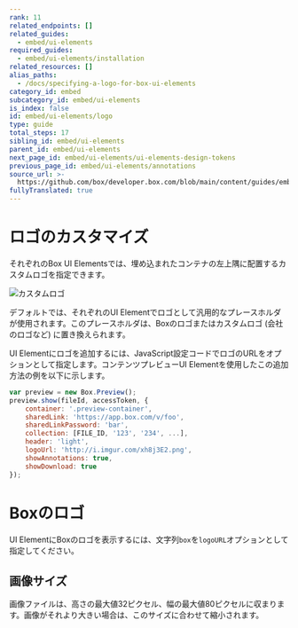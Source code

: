 ```yaml
---
rank: 11
related_endpoints: []
related_guides:
  - embed/ui-elements
required_guides:
  - embed/ui-elements/installation
related_resources: []
alias_paths:
  - /docs/specifying-a-logo-for-box-ui-elements
category_id: embed
subcategory_id: embed/ui-elements
is_index: false
id: embed/ui-elements/logo
type: guide
total_steps: 17
sibling_id: embed/ui-elements
parent_id: embed/ui-elements
next_page_id: embed/ui-elements/ui-elements-design-tokens
previous_page_id: embed/ui-elements/annotations
source_url: >-
  https://github.com/box/developer.box.com/blob/main/content/guides/embed/ui-elements/logo.md
fullyTranslated: true
---
```

# ロゴのカスタマイズ

それぞれのBox UI Elementsでは、埋め込まれたコンテナの左上隅に配置するカスタムロゴを指定できます。

<ImageFrame border>

![カスタムロゴ](./images/elements-logo.png)

</ImageFrame>

デフォルトでは、それぞれのUI Elementでロゴとして汎用的なプレースホルダが使用されます。このプレースホルダは、Boxのロゴまたはカスタムロゴ (会社のロゴなど) に置き換えられます。

UI Elementにロゴを追加するには、JavaScript設定コードでロゴのURLをオプションとして指定します。コンテンツプレビューUI Elementを使用したこの追加方法の例を以下に示します。

```js
var preview = new Box.Preview();
preview.show(fileId, accessToken, {
    container: '.preview-container',
    sharedLink: 'https://app.box.com/v/foo',
    sharedLinkPassword: 'bar',
    collection: [FILE_ID, '123', '234', ...],
    header: 'light',
    logoUrl: 'http://i.imgur.com/xh8j3E2.png',
    showAnnotations: true,
    showDownload: true
});

```

<Message>

# Boxのロゴ

UI ElementにBoxのロゴを表示するには、文字列`box`を`logoURL`オプションとして指定してください。

</Message>

## 画像サイズ

画像ファイルは、高さの最大値32ピクセル、幅の最大値80ピクセルに収まります。画像がそれより大きい場合は、このサイズに合わせて縮小されます。

